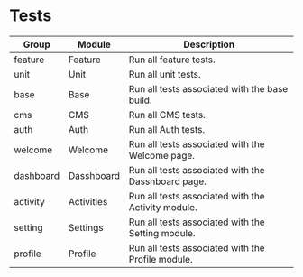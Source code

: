 # Tests

| Group     | Module     | Description                                        |
| --------- | ---------- | -------------------------------------------------- |
| feature   | Feature    | Run all feature tests.                             |
| unit      | Unit       | Run all unit tests.                                |
| base      | Base       | Run all tests associated with the base build.      |
| cms       | CMS        | Run all CMS tests.                                 |
| auth      | Auth       | Run all Auth tests.                                |
| welcome   | Welcome    | Run all tests associated with the Welcome page.    |
| dashboard | Dasshboard | Run all tests associated with the Dasshboard page. |
| activity  | Activities | Run all tests associated with the Activity module. |
| setting   | Settings   | Run all tests associated with the Setting module.  |
| profile   | Profile    | Run all tests associated with the Profile module.  |
